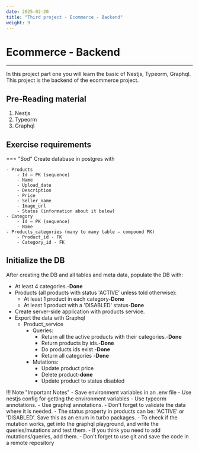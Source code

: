 ```yaml
---
date: 2025-02-20
title: "Third project - Ecommerce - Backend"
weight: 9
---
```


# Ecommerce - Backend

---

In this project part one you will learn the basic of Nestjs, Typeorm, Graphql.
This project is the backend of the ecommerce project.

## Pre-Reading material
1.	Nestjs
1.	Typeorm
1.	Graphql

## Exercise requirements

=== "Sod"
    Create database in postgres with

    - Products 
        - Id – PK (sequence)
        - Name
        - Upload_date 
        - Description
        - Price
        - Seller_name
        - Image_url
        - Status (information about it below) 
    - Category
        - Id – PK (sequence)
        - Name
    - Products_categories (many to many table – compound PK)  
        - Product_id - FK
        - Category_id - FK



## Initialize the DB
After creating the DB and all tables and meta data, populate the DB with: 

- At least 4 categories.-**Done**
- Products (all products with status 'ACTIVE' unless told otherwise): 
    - At least 1 product in each category-**Done**
    - At least 1 product with a 'DISABLED' status-**Done**
- Create server-side application with products service.
- Export the data with Graphql
    - Product_service
        - Queries:
            - Return all the active products with their categories.-**Done**
            - Return products by ids.-**Done**
            - Do products ids exist -**Done**
            - Return all categories -**Done**
        - Mutations:
            - Update product price
            - Delete product-**done**
            - Update product to status disabled


!!! Note "Important Notes"
    - Save environment variables in an .env file
    - Use nestjs config for getting the environment variables 
    - Use typeorm annotations.
    - Use graphql annotations.
    - Don't forget to validate the data where it is needed.
    - The status property in products can be: 'ACTIVE' or 'DISABLED'. Save this as an enum in turbo packages.
    - To check if the mutation works, get into the graphql playground, and write the queries/mutations and test them.
    - If you think you need to add mutations/queries, add them.
    - Don't forget to use git and save the code in a remote repository
